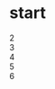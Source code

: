 # start


<div class="flex-container">
<div class="flex-item">2</div>
<div class="flex-item">3</div>
<div class="flex-item">4</div>
<div class="flex-item">5</div>
<div class="flex-item">6</div>
</div>
